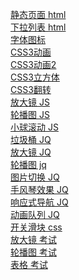 [静态页面 html](https://2510595254.github.io/zhenxian.github.io/HTML%20CSS/%E9%9D%99%E6%80%81%E9%A1%B5%E9%9D%A2/%E9%9D%99%E6%80%81%E9%A1%B5%E9%9D%A2.html)<br>
[下拉列表 html](https://2510595254.github.io/zhenxian.github.io/HTML%20CSS/%E4%B8%8B%E6%8B%89%E8%8F%9C%E5%8D%95/%E4%B8%8B%E6%8B%89.html)<br>
[字体图标](https://2510595254.github.io/zhenxian.github.io/HTML%20CSS/%E5%AD%97%E4%BD%93%E5%9B%BE%E6%A0%87/%E4%BD%9C%E4%B8%9A3.html)<br>
[CSS3动画](https://2510595254.github.io/zhenxian.github.io/CSS3/css3%E5%8A%A8%E7%94%BB.html)<br>
[CSS3动画2](https://2510595254.github.io/zhenxian.github.io/CSS3/css3%E5%8A%A8%E7%94%BB2.html)<br>
[CSS3立方体](https://2510595254.github.io/zhenxian.github.io/CSS3/css3%E7%AB%8B%E4%BD%93.html)<br>
[CSS3翻转](https://2510595254.github.io/zhenxian.github.io/CSS3/css3%E7%BF%BB%E8%BD%AC.html)<br>
[放大镜 JS](https://2510595254.github.io/zhenxian.github.io/JAVAscript/%E6%94%BE%E5%A4%A7%E9%95%9C%E7%89%B9/fdj.html)<br>
[轮播图 JS](https://2510595254.github.io/zhenxian.github.io/JAVAscript/%E8%BD%AE%E6%92%AD%E5%9B%BE/0%E8%BD%AE%E6%92%AD%E5%9B%BE.html)<br>
[小球滚动 JS](https://2510595254.github.io/zhenxian.github.io/JAVAscript/%E5%B0%8F%E7%90%83.html)<br>
[垃圾桶 JQ](https://2510595254.github.io/zhenxian.github.io/jquery/垃圾桶/index.html)<br>
[放大镜 JQ](https://2510595254.github.io/zhenxian.github.io/jquery/%E5%8A%A8%E7%94%BB%E9%98%9F%E5%88%97/6.%E6%94%BE%E5%A4%A7%E9%95%9C.html)<br>
[轮播图 jq](https://2510595254.github.io/zhenxian.github.io/jquery/%E5%8A%A8%E7%94%BB%E9%98%9F%E5%88%97/7.%E8%BD%AE%E6%92%AD%E5%9B%BE.html)<br>
[图片切换 JQ](https://2510595254.github.io/zhenxian.github.io/jquery/%E5%8A%A8%E7%94%BB%E9%98%9F%E5%88%97/5.%E5%9B%BE%E7%89%87%E5%88%87%E6%8D%A2.html)<br>
[手风琴效果 JQ](https://2510595254.github.io/zhenxian.github.io/jquery/动画队列/4.手风琴折叠效果.html)<br>
[响应式导航 JQ](https://2510595254.github.io/zhenxian.github.io/jquery/%E5%8A%A8%E7%94%BB%E9%98%9F%E5%88%97/3.%E5%93%8D%E5%BA%94%E5%BC%8F%E5%AF%BC%E8%88%AA.html)<br>
[动画队列 JQ](https://2510595254.github.io/zhenxian.github.io/jquery/%E5%8A%A8%E7%94%BB%E9%98%9F%E5%88%97/12.jquery%20%E5%8A%A8%E7%94%BB%E9%98%9F%E5%88%97.html)<br>
[开关滑块 css](https://2510595254.github.io/zhenxian.github.io/HTML%20CSS/%E5%AD%97%E4%BD%93%E5%9B%BE%E6%A0%87/%E5%BC%80%E5%85%B3%E6%BB%91%E5%9D%97.html)<br>
[放大镜 考试](https://2510595254.github.io/zhenxian.github.io/%E8%80%83%E8%AF%95/%E6%94%BE%E5%A4%A7%E9%95%9C/%E6%94%BE%E5%A4%A7%E9%95%9C.html)<br>
[轮播图 考试](https://2510595254.github.io/zhenxian.github.io/%E8%80%83%E8%AF%95/%E8%BD%AE%E6%92%AD%E5%9B%BE/%E8%BD%AE%E6%92%AD%E5%9B%BE.html)<br>
[表格 考试](https://2510595254.github.io/zhenxian.github.io/%E8%80%83%E8%AF%95/%E8%A1%A8%E6%A0%BC/%E8%A1%A8%E6%A0%BC.html)